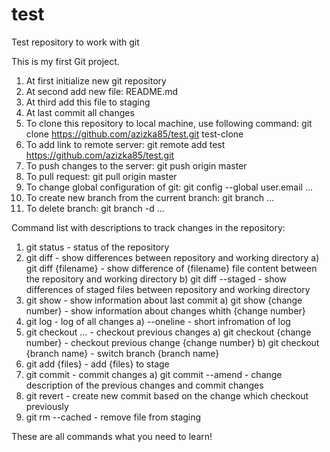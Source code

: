 # test
Test repository to work with git

This is my first Git project.

1) At first initialize new git repository
2) At second add new file: README.md
3) At third add this file to staging
4) At last commit all changes
5) To clone this repository to local machine, use following command:
    git clone https://github.com/azizka85/test.git test-clone
6) To add link to remote server:
    git remote add test https://github.com/azizka85/test.git
7) To push changes to the server:
    git push origin master
8) To pull request:
    git pull origin master
9) To change global configuration of git:
    git config --global user.email ...
10) To create new branch from the current branch:
    git branch ...
11) To delete branch:
    git branch -d ...


Command list with descriptions to track changes in the repository:

1) git status - status of the repository
2) git diff - show differences between repository and working directory
    a) git diff {filename} - show difference of {filename} file content between the repository and working directory
    b) git diff --staged - show differences of staged files between repository and working directory
3) git show - show information about last commit
    a) git show {change number} - show information about changes whith {change number}
4) git log - log of all changes 
    a) --oneline - short infromation of log
5) git checkout ... - checkout previous changes
    a) git checkout {change number} - checkout previous change {change number}
    b) git checkout {branch name} - switch branch {branch name}
6) git add {files} - add {files} to stage
7) git commit - commit changes
    a) git commit --amend - change description of the previous changes and commit changes
8) git revert - create new commit based on the change which checkout previously 
9) git rm --cached - remove file from staging

These are all commands what you need to learn!
